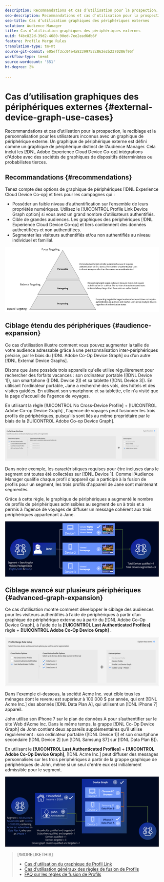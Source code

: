 ```yaml
---
description: Recommandations et cas d’utilisation pour la prospection, le reciblage et la personnalisation pour les utilisateurs inconnus avec un graphique de périphérique externe. Un graphique de périphérique externe est défini comme un graphique de périphérique distinct de l’Audience Manager. Cela inclut Adobe Experience Cloud Device Co-op et d’autres intégrations qu’Adobe possède avec des sociétés de graphiques de périphériques déterministes ou probabilistes tierces.
seo-description: Recommandations et cas d’utilisation pour la prospection, le reciblage et la personnalisation pour les utilisateurs inconnus avec un graphique de périphérique externe. Un graphique de périphérique externe est défini comme un graphique de périphérique distinct de l’Audience Manager. Cela inclut Adobe Experience Cloud Device Co-op et d’autres intégrations qu’Adobe possède avec des sociétés de graphiques de périphériques déterministes ou probabilistes tierces.
seo-title: Cas d’utilisation graphiques des périphériques externes
solution: Audience Manager
title: Cas d’utilisation graphiques des périphériques externes
uuid: f4bc822d-39d2-4680-90ed-7ee2ead6db6f
feature: Profile Merge Rules
translation-type: tm+mt
source-git-commit: e05eff3cc04e4a82399752c862e2b2370286f96f
workflow-type: tm+mt
source-wordcount: '551'
ht-degree: 2%

---
```



# Cas d’utilisation graphiques des périphériques externes {#external-device-graph-use-cases}

Recommandations et cas d’utilisation pour la prospection, le reciblage et la personnalisation pour les utilisateurs inconnus avec un graphique de périphérique externe. Un graphique de périphérique externe est défini comme un graphique de périphérique distinct de l’Audience Manager. Cela inclut les [!DNL Adobe Experience Cloud Device Co-op] intégrations d&#39;Adobe avec des sociétés de graphiques de dispositifs déterministes ou probabilistes tierces.

## Recommandations {#recommendations}

Tenez compte des options de graphique de périphériques [!DNL Experience Cloud Device Co-op] et tiers pour les campagnes qui :

* Posséder un faible niveau d’authentification sur l’ensemble de leurs propriétés numériques. Utilisez le [!UICONTROL Profile Link Device Graph option] si vous avez un grand nombre d’utilisateurs authentifiés.
* Cible de grandes audiences. Les graphiques des périphériques [!DNL Experience Cloud Device Co-op] et tiers contiennent des données authentifiées et non authentifiées.
* Segmenter les visiteurs authentifiés et/ou non authentifiés au niveau individuel et familial.

![](assets/merge-rule-triangle1.png)
<!-- 
## Prospecting/Branding Use Case {#prospecting-branding-use-cases}

A branding campaign is designed to reach as many people as possible. It places few limits on segment qualification. But, these campaigns can waste budget and impressions by constantly targeting people who see your content multiple times and don't convert. A [!UICONTROL Profile Merge] rule that uses the [!DNL Device Co-op] or third-party option can help you create an efficient branding campaign. For example, you can add these unknown users to a "not in-market" segment after seeing them across multiple devices for your set frequency cap.

<table id="table_00F6EED172574E80A38CADA8A92A23B1"> 
 <thead> 
  <tr> 
   <th colname="col1" class="entry"> Use Case </th> 
   <th colname="col2" class="entry"> Description </th> 
  </tr> 
 </thead>
 <tbody> 
  <tr> 
   <td colname="col1"> <p> <b>Conditions</b> </p> </td> 
   <td colname="col2">This use case assumes these conditions: <p> 
     <ul id="ul_F5CA7EE525774F7EBA5FBB5F94E4EDC8"> 
      <li id="li_81AE304924724146A24FAB5B6533AD8E">You want to deliver a maximum of 10 impressions to an anonymous user for a specific ad campaign. </li> 
      <li id="li_E371F989735245B0B82433DE240D56D0">A user has 4 devices and may or may not have authenticated on your site. </li> 
      <li id="li_9231ABE15CA249E6B79D8BF0E511FD33">An anonymous user sees the ad a total of 10 times while browsing in an unauthenticated state on their current device and 3 devices linked to the current device by an external device graph. </li> 
      <li id="li_8C276C07019C49EFA3A0D0D54CF73C31">You have defined an <span class="keyword"> Audience Manager</span> segment to qualify anonymous users after they have seen 10 impressions. </li> 
     </ul> </p> </td> 
  </tr> 
  <tr> 
   <td colname="col1"> <p> <b>Results</b> </p> </td> 
   <td colname="col2"> <p>Given these conditions, <span class="keyword"> Audience Manager</span>: </p> <p> 
     <ul id="ul_8E988B1005324526BC6DC6637BBACCFB"> 
      <li id="li_C9DD546754914BACB8F4C92C7D4ED70E">Merges the anonymous, unauthenticated activity collected from the current device and the 3 devices linked by the external device graph (the ad impressions from each device). </li> 
      <li id="li_FB55CB9116074525BA30FF062D1136AE">Evaluates the unauthenticated user for segment qualification based on a combination of anonymous activity across all 3 devices linked by the external device graph and the current device. </li> 
      <li id="li_B28EB32F718145A7ABBDAC0AF75E2AFC">Sends the segment to any real-time destination for use as a suppression segment on the current device and all 3 devices linked by the external device graph. </li> 
     </ul> </p> </td> 
  </tr> 
 </tbody> 
</table>

## Retargeting or Site Personalization Use Case {#retargeting-use-case}

These strategies are designed to bring an unauthenticated or unknown user back to your site or personalize their browsing experience while they're on-site.

<table id="table_0EE2052AA3E744B3B76036FC06B5A453"> 
 <thead> 
  <tr> 
   <th colname="col1" class="entry"> Use Case </th> 
   <th colname="col2" class="entry"> Description </th> 
  </tr> 
 </thead>
 <tbody> 
  <tr> 
   <td colname="col1"> <p> <b>Conditions</b> </p> </td> 
   <td colname="col2">This use case assumes these conditions: <p> 
     <ul id="ul_FD0B869B4AF3453FAEC9BA3A45ABF039"> 
      <li id="li_8E30BAED42E94AB3B81FCB1C7464E5FC">You want to deliver a personalized on-site and/or off-site experience to an anonymous user based on their activity on your site while in an unauthenticated state. </li> 
      <li id="li_3DBE53BA94324F1BA1C52A37AD4E426C">A user has multiple devices and may or may not have authenticated to your site. </li> 
      <li id="li_F867AFBDC1A54CD6A68AB0EC196E27C9">A user views multiple pages on your site while browsing in an unauthenticated state on their current device and 3 other devices linked by an external device graph. </li> 
      <li id="li_7E35D77949CE4E69BD51655AA4C40BEE">You have defined an <span class="keyword"> Audience Manager</span> segment to qualify users after they have viewed multiple pages on your site while browsing in an unauthenticated state.</li>
     </ul> </p> </td> 
  </tr> 
  <tr> 
   <td colname="col1"> <p> <b>Results</b> </p> </td> 
   <td colname="col2"> <p>Given these conditions, <span class="wintitle"> Audience Manager</span>: </p> <p> 
     <ul id="ul_301339426B0643B295DC5B17E1939CFB"> 
      <li id="li_7E8BC3B179804F4A929497DE81E76911">Merges the anonymous, unauthenticated activity collected from the current devices and the 3 devices linked by the external device graph (the multiple page views from each device). </li> 
      <li id="li_803EFD58AA124A5BBC8279C4DC695544">Evaluates the unauthenticated user for segment qualification based on a combination of anonymous activity across all 3 devices linked by the external device graph and the current device. </li> 
      <li id="li_98D749268CC5456CBC9CF3BF5EB91BA8">Sends the segment to any real-time destination to deliver a personalized on-site and/or off-site experience across the current device and all 3 devices linked by the external device graph. </li>
     </ul> </p> </td>
  </tr>
 </tbody>
</table> -->

## Ciblage étendu des périphériques {#audience-expansion}

Ce cas d’utilisation illustre comment vous pouvez augmenter la taille de votre audience adressable grâce à une personnalisation inter-périphériques précise, par le biais du [!DNL Adobe Co-Op Device Graph] ou d’un autre [!DNL External Device Graphs].

Disons que Jane possède trois appareils qu&#39;elle utilise régulièrement pour rechercher des forfaits vacances : son ordinateur portable ([!DNL Device 1]), son smartphone ([!DNL Device 2]) et sa tablette ([!DNL Device 3]). En utilisant l&#39;ordinateur portable, Jane a recherché des vols, des hôtels et des visites guidées. En utilisant son smartphone et sa tablette, elle n&#39;a visité que la page d&#39;accueil de l&#39;agence de voyages.

En utilisant la règle [!UICONTROL No Cross-Device Profile] + [!UICONTROL Adobe Co-op Device Graph] , l&#39;agence de voyages peut fusionner les trois profils de périphériques, puisqu&#39;ils sont liés au même propriétaire par le biais de la [!UICONTROL Adobe Co-op Device Graph].

![audience-expansion-règle](assets/audience-expansion-rule.png)

Dans notre exemple, les caractéristiques requises pour être incluses dans le segment ont toutes été collectées sur [!DNL Device 1]. Comme l&#39;Audience Manager qualifie chaque profil d&#39;appareil qui a participé à la fusion de profils pour un segment, les trois profils d&#39;appareil de Jane sont maintenant segmentés.

Grâce à cette règle, le graphique de périphériques a augmenté le nombre de profils de périphériques admissibles au segment de un à trois et a permis à l’agence de voyages de diffuser un message cohérent aux trois périphériques appartenant à Jane.

![audience-expansion](assets/audience-expansion.png)

## Ciblage avancé sur plusieurs périphériques {#advanced-graph-expansion}

Ce cas d’utilisation montre comment développer le ciblage des audiences pour les visiteurs authentifiés à l’aide de périphériques à partir d’un graphique de périphérique externe ou à partir du [!DNL Adobe Co-Op Device Graph], à l’aide de la **[!UICONTROL Last Authenticated Profiles]** règle + **[!UICONTROL Adobe Co-Op Device Graph]** .

![dernier-dispositif-graphique](assets/last-device-coop.png)

Dans l&#39;exemple ci-dessous, la société Acme Inc. veut cible tous les ménages dont le revenu est supérieur à 100 000 $ par année, qui ont [!DNL Acme Inc.] des abonnés [!DNL Data Plan A], qui utilisent un [!DNL iPhone 7] appareil.

John utilise son iPhone 7 sur le plan de données A pour s’authentifier sur le site Web d’Acme Inc. Dans le même temps, la grappe [!DNL Co-Op Device Graph] de John contient deux appareils supplémentaires qu&#39;il utilise régulièrement : son ordinateur portable ([!DNL Device 1]) et son smartphone secondaire [!DNL Device 2] (un [!DNL Samsung S7] sur [!DNL Data Plan B]).

En utilisant le **[!UICONTROL Last Authenticated Profiles]** + **[!UICONTROL Adobe Co-Op Device Graph]**, [!DNL Acme Inc.] peut diffuser des messages personnalisés sur les trois périphériques à partir de la grappe graphique de périphériques de John, même si un seul d&#39;entre eux est initialement admissible pour le segment.

![expansion-graphique avancée](assets/advanced-device-graph-expansion.png)

>[!MORELIKETHIS]
>
>* [Cas d&#39;utilisation du graphique de Profil Link](profile-link-use-case.md)
>* [Cas d’utilisation généraux des règles de fusion de Profils](merge-rule-targeting-options.md)
>* [FAQ sur les règles de fusion de Profils](../../faq/faq-profile-merge.md)

